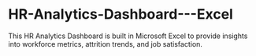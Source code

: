 # HR-Analytics-Dashboard---Excel
This HR Analytics Dashboard is built in Microsoft Excel to provide insights into workforce metrics, attrition trends, and job satisfaction.
